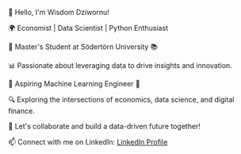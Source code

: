 👋 Hello, I'm Wisdom Dziwornu!

🌍 Economist | Data Scientist | Python Enthusiast

💼 Master's Student at Södertörn University 📚

📊 Passionate about leveraging data to drive insights and innovation.

🤖 Aspiring Machine Learning Engineer 🧠

🔍 Exploring the intersections of economics, data science, and digital finance.

🚀 Let's collaborate and build a data-driven future together!

📫 Connect with me on LinkedIn: [LinkedIn Profile](www.linkedin.com/in/wisdomdziwornu)
